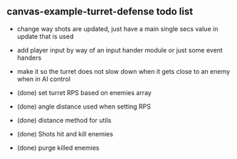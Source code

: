 ## canvas-example-turret-defense todo list

* change way shots are updated, just have a main single secs value in update that is used
* add player input by way of an input hander module or just some event handers
* make it so the turret does not slow down when it gets close to an enemy when in AI control


* (done) set turret RPS based on enemies array
* (done) angle distance used when setting RPS
* (done) distance method for utils
* (done) Shots hit and kill enemies
* (done) purge killed enemies

